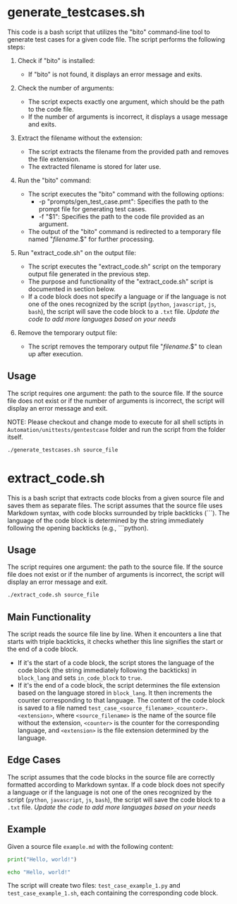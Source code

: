 # generate_testcases.sh

This code is a bash script that utilizes the "bito" command-line tool to generate test cases for a given code file. The script performs the following steps:

1. Check if "bito" is installed:
   - If "bito" is not found, it displays an error message and exits.

2. Check the number of arguments:
   - The script expects exactly one argument, which should be the path to the code file.
   - If the number of arguments is incorrect, it displays a usage message and exits.

3. Extract the filename without the extension:
   - The script extracts the filename from the provided path and removes the file extension.
   - The extracted filename is stored for later use.

4. Run the "bito" command:
   - The script executes the "bito" command with the following options:
     - -p "prompts/gen_test_case.pmt": Specifies the path to the prompt file for generating test cases.
     - -f "$1": Specifies the path to the code file provided as an argument.
   - The output of the "bito" command is redirected to a temporary file named "${filename}.$$" for further processing.

5. Run "extract_code.sh" on the output file:
   - The script executes the "extract_code.sh" script on the temporary output file generated in the previous step.
   - The purpose and functionality of the "extract_code.sh" script is documented in section below.
   - If a code block does not specify a language or if the language is not one of the ones recognized by the script (`python`, `javascript`, `js`, `bash`), the script will save the code block to a `.txt` file. *Update the code to add more languages based on your needs*

6. Remove the temporary output file:
   - The script removes the temporary output file "${filename}.$$" to clean up after execution.

## Usage
The script requires one argument: the path to the source file. If the source file does not exist or if the number of arguments is incorrect, the script will display an error message and exit.

NOTE: Please checkout and change mode to execute for all shell sctipts in `Automation/unittests/gentestcase` folder and run the script from the folder itself.

```bash
./generate_testcases.sh source_file
```

# extract_code.sh

This is a bash script that extracts code blocks from a given source file and saves them as separate files. The script assumes that the source file uses Markdown syntax, with code blocks surrounded by triple backticks (\```). The language of the code block is determined by the string immediately following the opening backticks (e.g., ```python).

## Usage
The script requires one argument: the path to the source file. If the source file does not exist or if the number of arguments is incorrect, the script will display an error message and exit.

```bash
./extract_code.sh source_file
```

## Main Functionality
The script reads the source file line by line. When it encounters a line that starts with triple backticks, it checks whether this line signifies the start or the end of a code block.

- If it's the start of a code block, the script stores the language of the code block (the string immediately following the backticks) in `block_lang` and sets `in_code_block` to `true`.
- If it's the end of a code block, the script determines the file extension based on the language stored in `block_lang`. It then increments the counter corresponding to that language. The content of the code block is saved to a file named `test_case_<source_filename>_<counter>.<extension>`, where `<source_filename>` is the name of the source file without the extension, `<counter>` is the counter for the corresponding language, and `<extension>` is the file extension determined by the language.

## Edge Cases
The script assumes that the code blocks in the source file are correctly formatted according to Markdown syntax. If a code block does not specify a language or if the language is not one of the ones recognized by the script (`python`, `javascript`, `js`, `bash`), the script will save the code block to a `.txt` file. *Update the code to add more languages based on your needs*

## Example
Given a source file `example.md` with the following content:

```python
print("Hello, world!")
```

```bash
echo "Hello, world!"
```

The script will create two files: `test_case_example_1.py` and `test_case_example_1.sh`, each containing the corresponding code block.


